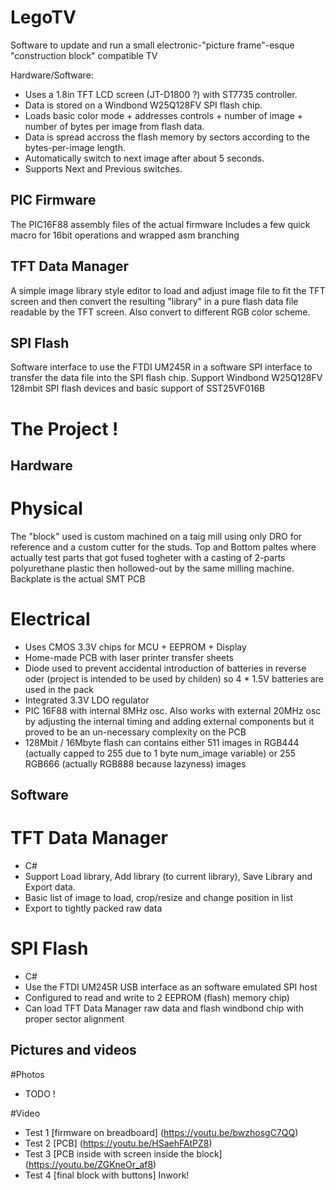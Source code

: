 # LegoTV
Software to update and run a small electronic-"picture frame"-esque "construction block" compatible TV

Hardware/Software:
- Uses a 1.8in TFT LCD screen (JT-D1800 ?) with ST7735 controller.
- Data is stored on a Windbond W25Q128FV SPI flash chip.
- Loads basic color mode + addresses controls + number of image + number of bytes per image from flash data.
- Data is spread accross the flash memory by sectors according to the bytes-per-image length.
- Automatically switch to next image after about 5 seconds.
- Supports Next and Previous switches.

## PIC Firmware 
The PIC16F88 assembly files of the actual firmware
Includes a few quick macro for 16bit operations and wrapped asm branching

## TFT Data Manager
A simple image library style editor to load and adjust image file to fit the TFT screen and then convert the resulting "library" in a pure flash data file readable by the TFT screen.
Also convert to different RGB color scheme.

## SPI Flash
Software interface to use the FTDI UM245R in a software SPI interface to transfer the data file into the SPI flash chip.
Support Windbond W25Q128FV 128mbit SPI flash devices and basic support of SST25VF016B

# The Project !

## Hardware

# Physical
The "block" used is custom machined on a taig mill using only DRO for reference and a custom cutter for the studs.
Top and Bottom paltes where actually test parts that got fused togheter with a casting of 2-parts polyurethane plastic then hollowed-out by the same milling machine.
Backplate is the actual SMT PCB

# Electrical
* Uses CMOS 3.3V chips for MCU + EEPROM + Display
* Home-made PCB with laser printer transfer sheets
* Diode used to prevent accidental introduction of batteries in reverse oder (project is intended to be used by childen) so 4 * 1.5V batteries are used in the pack
* Integrated 3.3V LDO regulator
* PIC 16F88 with internal 8MHz osc.  Also works with external 20MHz osc by adjusting the internal timing and adding external components but it proved to be an un-necessary complexity on the PCB
* 128Mbit /  16Mbyte flash can contains either 511 images in RGB444 (actually capped to 255 due to 1 byte num_image variable) or 255 RGB666 (actually RGB888 because lazyness) images

## Software

# TFT Data Manager
* C# 
* Support Load library, Add library (to current library), Save Library and Export data.
* Basic list of image to load, crop/resize and change position in list
* Export to tightly packed raw data

# SPI Flash
* C#
* Use the FTDI UM245R USB interface as an software emulated SPI host
* Configured to read and write to 2 EEPROM (flash) memory chip)
* Can load TFT Data Manager raw data and flash windbond chip with proper sector alignment

## Pictures and videos
#Photos
* TODO !

#Video
* Test 1 [firmware on breadboard] (https://youtu.be/bwzhosgC7QQ)
* Test 2 [PCB] (https://youtu.be/HSaehFAtPZ8)
* Test 3 [PCB inside with screen inside the block] (https://youtu.be/ZGKneOr_af8)
* Test 4 [final block with buttons] Inwork!
